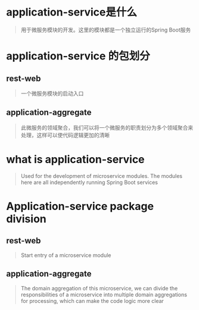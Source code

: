 # application-service是什么
> 用于微服务模块的开发。这里的模块都是一个独立运行的Spring Boot服务

# application-service 的包划分
## rest-web
> 一个微服务模块的启动入口
## application-aggregate
> 此微服务的领域聚合，我们可以将一个微服务的职责划分为多个领域聚合来处理，这样可以使代码逻辑更加的清晰


# what is application-service
> Used for the development of microservice modules. The modules here are all independently running Spring Boot services

# Application-service package division
## rest-web
> Start entry of a microservice module
## application-aggregate
> The domain aggregation of this microservice, we can divide the responsibilities of a microservice into multiple domain aggregations for processing, which can make the code logic more clear